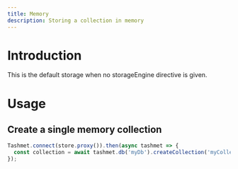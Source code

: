 ```yaml
---
title: Memory
description: Storing a collection in memory
---
```


# Introduction

This is the default storage when no storageEngine directive is given.

# Usage

## Create a single memory collection

```typescript
Tashmet.connect(store.proxy()).then(async tashmet => {
  const collection = await tashmet.db('myDb').createCollection('myCollection');
});
```
